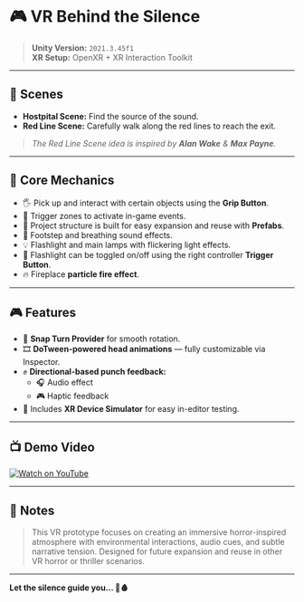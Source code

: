 # 🎮 VR Behind the Silence

> **Unity Version:** `2021.3.45f1`  
> **XR Setup:** OpenXR + XR Interaction Toolkit

---

## 🏥 Scenes

- **Hostpital Scene:** Find the source of the sound.
- **Red Line Scene:** Carefully walk along the red lines to reach the exit.

> *The Red Line Scene idea is inspired by **Alan Wake** & **Max Payne**.*

---

## 🧩 Core Mechanics

- 🖐️ Pick up and interact with certain objects using the **Grip Button**.
- 🚩 Trigger zones to activate in-game events.
- 🧱 Project structure is built for easy expansion and reuse with **Prefabs**.
- 🎵 Footstep and breathing sound effects.
- 💡 Flashlight and main lamps with flickering light effects.
- 🔦 Flashlight can be toggled on/off using the right controller **Trigger Button**.
- 🔥 Fireplace **particle fire effect**.

---

## 🎮 Features

- 🔄 **Snap Turn Provider** for smooth rotation.
- 🎞️ **DoTween-powered head animations** — fully customizable via Inspector.
- ✊ **Directional-based punch feedback:**
  - 🎧 Audio effect
  - 🎮 Haptic feedback
- 🧪 Includes **XR Device Simulator** for easy in-editor testing.

---

## 📺 Demo Video

[![Watch on YouTube](https://img.shields.io/badge/Watch-YouTube-red?logo=youtube)](#)  

---

## 📌 Notes

> This VR prototype focuses on creating an immersive horror-inspired atmosphere with environmental interactions, audio cues, and subtle narrative tension. Designed for future expansion and reuse in other VR horror or thriller scenarios.

---

**Let the silence guide you… 🔦🩸**
